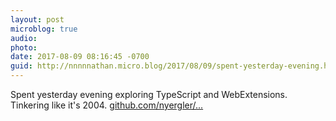 ```yaml
---
layout: post
microblog: true
audio: 
photo: 
date: 2017-08-09 08:16:45 -0700
guid: http://nnnnnathan.micro.blog/2017/08/09/spent-yesterday-evening.html
---
```

Spent yesterday evening exploring TypeScript and WebExtensions. Tinkering like it's 2004. [github.com/nyergler/...](https://github.com/nyergler/typescript-react-redux-webext)
